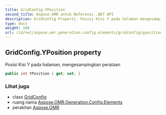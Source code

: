 ```yaml
---
title: GridConfig.YPosition
second_title: Aspose.OMR untuk Referensi .NET API
description: GridConfig Properti. Posisi Kisi Y pada halaman mengesampingkan perataan
type: docs
weight: 160
url: /id/net/aspose.omr.generation.config.elements/gridconfig/yposition/
---
```

## GridConfig.YPosition property

Posisi Kisi Y pada halaman, mengesampingkan perataan

```csharp
public int YPosition { get; set; }
```

### Lihat juga

* class [GridConfig](../)
* ruang nama [Aspose.OMR.Generation.Config.Elements](../../gridconfig/)
* perakitan [Aspose.OMR](../../../)


